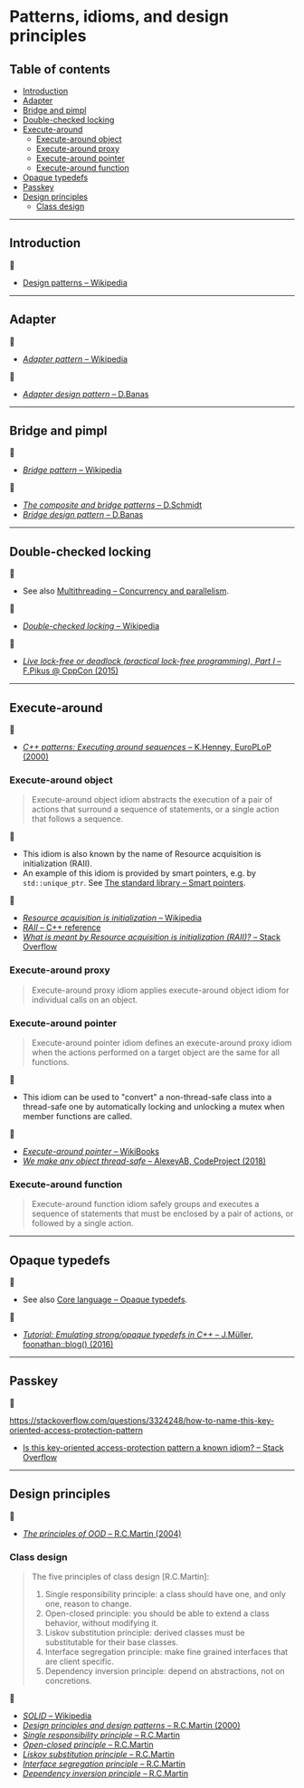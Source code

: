 # Patterns, idioms, and design principles

## Table of contents

* [Introduction](#introduction)
* [Adapter](#adapter)
* [Bridge and pimpl](#bridge-and-pimpl)
* [Double-checked locking](#double-checked-locking)
* [Execute-around](#execute-around)
	* [Execute-around object](execute-around-object)
	* [Execute-around proxy](execute-around-proxy)
	* [Execute-around pointer](execute-around-pointer)
	* [Execute-around function](execute-around-function)
* [Opaque typedefs](#opaque-typedefs)
* [Passkey](#passkey)
* [Design principles](#design-principles)
	* [Class design](#class-design)

---

## Introduction

:link:

* [Design patterns &ndash; Wikipedia](https://en.wikipedia.org/wiki/Design_Patterns)

---

## Adapter

:link:

* [*Adapter pattern* &ndash; Wikipedia](https://en.wikipedia.org/wiki/Adapter_pattern)

:movie_camera:

* [*Adapter design pattern* &ndash; D.Banas](https://www.youtube.com/watch?v=9jIgSsIfh_8)

---

## Bridge and pimpl

:link:

* [*Bridge pattern* &ndash; Wikipedia](https://en.wikipedia.org/wiki/Bridge_pattern)

:movie_camera:

* [*The composite and bridge patterns* &ndash; D.Schmidt](https://www.youtube.com/watch?v=iM4W5hFqaEA&t=730)
* [*Bridge design pattern* &ndash; D.Banas](https://www.youtube.com/watch?v=qG286LQM6BU)

---

## Double-checked locking

:memo:

* See also [Multithreading &ndash; Concurrency and parallelism](concurrency_and_parallelism.md#multithreading).

:link:

* [*Double-checked locking* &ndash; Wikipedia](https://en.wikipedia.org/wiki/Double-checked_locking)

:movie_camera:

* [*Live lock-free or deadlock (practical lock-free programming), Part I* &ndash; F.Pikus @ CppCon (2015)](https://www.youtube.com/watch?v=lVBvHbJsg5Y)

---

## Execute-around

:link:

* [*C++ patterns: Executing around sequences* &ndash; K.Henney, EuroPLoP (2000)](https://hillside.net/europlop/HillsideEurope/Papers/EuroPLoP2000/2000_Henney_ExecutingAroundSequences.pdf)

### Execute-around object

> Execute-around object idiom abstracts the execution of a pair of actions that surround a sequence of statements, or a single action that follows a sequence.

:memo:

* This idiom is also known by the name of Resource acquisition is initialization (RAII).
* An example of this idiom is provided by smart pointers, e.g. by `std::unique_ptr`. See [The standard library &ndash; Smart pointers](std_library.md#smart-pointers).

:link:

* [*Resource acquisition is initialization* &ndash; Wikipedia](https://en.wikipedia.org/wiki/Resource_acquisition_is_initialization)
* [*RAII* &ndash; C++ reference](https://en.cppreference.com/w/cpp/language/raii)
* [*What is meant by Resource acquisition is initialization (RAII)?* &ndash; Stack Overflow](https://stackoverflow.com/questions/2321511/what-is-meant-by-resource-acquisition-is-initialization-raii)

<!-- https://www.codeproject.com/Articles/10141/RAII-Dynamic-Objects-and-Factories-in-C -->

### Execute-around proxy

> Execute-around proxy idiom applies execute-around object idiom for individual calls on an object.

### Execute-around pointer

> Execute-around pointer idiom defines an execute-around proxy idiom when the actions performed on a target object are the same for all functions.

:memo:

* This idiom can be used to "convert" a non-thread-safe class into a thread-safe one by automatically locking and unlocking a mutex when member functions are called.

:link:

* [*Execute-around pointer* &ndash; WikiBooks](https://en.wikibooks.org/wiki/More_C%2B%2B_Idioms/Execute-Around_Pointer)
* [*We make any object thread-safe* &ndash; AlexeyAB, CodeProject (2018)](https://www.codeproject.com/Articles/1183379/We-make-any-object-thread-safe)

### Execute-around function

> Execute-around function idiom safely groups and executes a sequence of statements that must be enclosed by a pair of actions, or followed by a single action.

---

## Opaque typedefs

:memo:

* See also [Core language &ndash; Opaque typedefs](core-language.md#opaque-typedefs).

:link:

* [*Tutorial: Emulating strong/opaque typedefs in C++* &ndash; J.Müller, foonathan::blog() (2016)](https://foonathan.net/blog/2016/10/19/strong-typedefs.html)

---

## Passkey

:link:

<!-- https://stackoverflow.com/questions/3217390/clean-c-granular-friend-equivalent-answer-attorney-client-idiom/3218920#3218920-->

https://stackoverflow.com/questions/3324248/how-to-name-this-key-oriented-access-protection-pattern

* [Is this key-oriented access-protection pattern a known idiom? &ndash; Stack Overflow](https://stackoverflow.com/questions/3220009/is-this-key-oriented-access-protection-pattern-a-known-idiom)

---

## Design principles

:link:

* [*The principles of OOD* &ndash; R.C.Martin (2004)](http://www.butunclebob.com/ArticleS.UncleBob.PrinciplesOfOod)

### Class design

> The five principles of class design [R.C.Martin]:
>
> 1. Single responsibility principle: a class should have one, and only one, reason to change.
> 2. Open-closed principle: you should be able to extend a class behavior, without modifying it.
> 3. Liskov substitution principle: derived classes must be substitutable for their base classes.
> 4. Interface segregation principle: make fine grained interfaces that are client specific.
> 5. Dependency inversion principle: depend on abstractions, not on concretions.

:link:

* [*SOLID* &ndash; Wikipedia](https://en.wikipedia.org/wiki/SOLID)
* [*Design principles and design patterns* &ndash; R.C.Martin (2000)](http://www.cvc.uab.es/shared/teach/a21291/temes/object_oriented_design/materials_adicionals/principles_and_patterns.pdf)
* [*Single responsibility principle* &ndash; R.C.Martin](https://web.archive.org/web/20150202200348/http://www.objectmentor.com/resources/articles/srp.pdf)
* [*Open-closed principle* &ndash; R.C.Martin](https://web.archive.org/web/20150905081105/http://www.objectmentor.com/resources/articles/ocp.pdf)
* [*Liskov substitution principle* &ndash; R.C.Martin](https://web.archive.org/web/20150905081111/http://www.objectmentor.com/resources/articles/lsp.pdf)
* [*Interface segregation principle* &ndash; R.C.Martin](https://web.archive.org/web/20150905081110/http://www.objectmentor.com/resources/articles/isp.pdf)
* [*Dependency inversion principle* &ndash; R.C.Martin](https://web.archive.org/web/20150905081103/http://www.objectmentor.com/resources/articles/dip.pdf)
